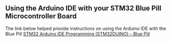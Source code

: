 ## Using the Arduino IDE with your STM32 Blue Pill Microcontroller Board

The link below helped provide instructions on using the Arduino IDE with the Blue Pill
[STM32 Arduino IDE Programming (STM32DUINO) – Blue Pill](https://deepbluembedded.com/stm32-arduino-ide-blue-pill-stm32f103c8t6)
